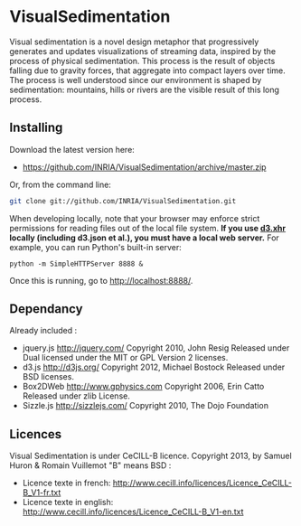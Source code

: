 VisualSedimentation
===================

Visual sedimentation is a novel design metaphor that progressively generates and updates visualizations of streaming data, inspired by the process of physical sedimentation. This process is the result of objects falling due to gravity forces, that aggregate into compact layers over time. The process is well understood since our environment is shaped by sedimentation: mountains, hills or rivers are the visible result of this long process.

## Installing

Download the latest version here:

* <https://github.com/INRIA/VisualSedimentation/archive/master.zip>

Or, from the command line:

```bash
git clone git://github.com/INRIA/VisualSedimentation.git
```

When developing locally, note that your browser may enforce strict permissions for reading files out of the local file system. **If you use [d3.xhr](wiki/Requests) locally (including d3.json et al.), you must have a local web server.** For example, you can run Python's built-in server:

    python -m SimpleHTTPServer 8888 &

Once this is running, go to <http://localhost:8888/>.


## Dependancy

Already included :
* jquery.js
http://jquery.com/
Copyright 2010, John Resig
Released under Dual licensed under the MIT or GPL Version 2 licenses.
* d3.js
http://d3js.org/
Copyright 2012, Michael Bostock
Released under BSD licenses.
* Box2DWeb
http://www.gphysics.com
Copyright 2006, Erin Catto 
Released under zlib License.
* Sizzle.js
http://sizzlejs.com/
Copyright 2010, The Dojo Foundation

## Licences

Visual Sedimentation is under CeCILL-B licence.
Copyright 2013, by Samuel Huron & Romain Vuillemot
"B" means BSD :
* Licence texte in french: <http://www.cecill.info/licences/Licence_CeCILL-B_V1-fr.txt>
* Licence texte in english: <http://www.cecill.info/licences/Licence_CeCILL-B_V1-en.txt>
